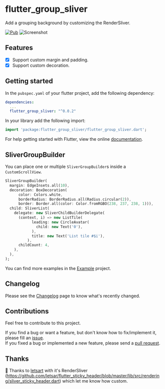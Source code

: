 # flutter_group_sliver

Add a grouping background by customizing the RenderSliver.

[![Pub](https://img.shields.io/pub/v/flutter_group_sliver.svg)](https://pub.dartlang.org/packages/flutter_group_sliver)
![Screenshot](https://raw.githubusercontent.com/mrdaios/flutter_group_sliver/master/doc/images/flutter_group_sliver.png)

## Features

- [x] Support custom margin and padding.
- [x] Support custom decoration.
## Getting started

In the `pubspec.yaml` of your flutter project, add the following dependency:

```yaml
dependencies:
  ...
  flutter_group_sliver: "^0.0.2"
```

In your library add the following import:

```dart
import 'package:flutter_group_sliver/flutter_group_sliver.dart';
```

For help getting started with Flutter, view the online [documentation](https://flutter.io/).

## SliverGroupBuilder

You can place one or multiple `SliverGroupBuilder`s inside a `CustomScrollView`.

```dart
SliverGroupBuilder(
  margin: EdgeInsets.all(10),
  decoration: BoxDecoration(
      color: Colors.white,
      borderRadius: BorderRadius.all(Radius.circular(2)),
      border: Border.all(color: Color.fromRGBO(238, 237, 238, 1))),
  child: SliverList(
    delegate: new SliverChildBuilderDelegate(
      (context, i) => new ListTile(
            leading: new CircleAvatar(
              child: new Text('0'),
            ),
            title: new Text('List tile #$i'),
          ),
      childCount: 4,
    ),
  ),
);
```

You can find more examples in the [Example](https://github.com/mrdaios/flutter_group_sliver/tree/master/example) project.

## Changelog

Please see the [Changelog](https://github.com/mrdaios/flutter_group_sliver/blob/master/CHANGELOG.md) page to know what's recently changed.

## Contributions

Feel free to contribute to this project.

If you find a bug or want a feature, but don't know how to fix/implement it, please fill an [issue](https://github.com/mrdaios/flutter_group_sliverr/issues).  
If you fixed a bug or implemented a new feature, please send a [pull request](https://github.com/mrdaios/flutter_group_sliver/pulls).

## Thanks

:clap: Thanks to [letsart](https://github.com/letsart) with it's RenderSliver (https://github.com/letsar/flutter_sticky_header/blob/master/lib/src/rendering/sliver_sticky_header.dart) which let me know how custom.